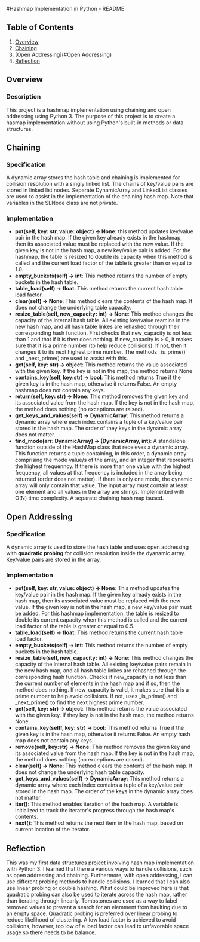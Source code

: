 #Hashmap Implementation in Python - README

## Table of Contents
1. [Overview](#Overview)
1. [Chaining](#Chaining)
1. [Open Addressing](#Open Addressing)
1. [Reflection](#Reflection)

## Overview
### Description
This project is a hashmap implementation using chaining and open addressing using Python 3.
The purpose of this project is to create a hasmap implementation without using Python's built-in
methods or data structures. 

## Chaining

### Specification
A dynamic array stores the hash table and chaining is implemented for collision resolution with a singly linked list. The chains of key/value pairs are stored in linked list nodes. Separate DynamicArray and LinkedList classes are used to assist in the implementation of the chaining hash map. Note that variables in the SLNode class are not private.
### Implementation
- **put(self, key: str, value: object) -> None**: this method updates key/value pair in the hash map. 
If the given key already exists in the hashmap, then its associated value must be replaced with the
new value. If the given key is not in the hash map, a new key/value pair is added. For the hashmap,
the table is resized to double its capacity when this method is called and the current load factor
of the table is greater than or equal to 1.0.
- **empty_buckets(self) -> int**: This method returns the number of empty buckets in the hash table.
- **table_load(self) -> float**: This method returns the current hash table load factor.
- **clear(self) -> None**: This method clears the contents of the hash map. It does not change the
underlying table capacity.
- **resize_table(self, new_capacity: int) -> None**: This method changes the capacity of the internal
hash table. All existing key/value reamins in the new hash map, and all hash table linkes are rehashed
through their corresponding hash function. First checks that new_capacity is not less than 1 and that
if it is then does nothing. If new_capacity is > 0, it makes sure that it is a prime number (to help
reduce collisions). If not, then it changes it to its next highest prime number. The methods _is_prime()
and _next_prime() are used to assist with this.
- **get(self, key: str) -> object**: This method returns the value associated with the given key. If the key is not in the map, the method returns None
- **contains_key(self, key:str) -> bool**: This method returns True if the given key is in the hash map, otherwise it returns False. An empty hashmap does not contain any keys.
- **return(self, key: str) -> None**: This method removes the given key and its associated value from the hash map. If the key is not in the hash map, the method does nothing (no exceptions are raised).
- **get_keys_and_values(self) -> DynamicArray**: This method returns a dynamic array where each index contains a tuple of a key/value pair stored in the hash map. The order of they keys in the dynamic array does not matter.
- **find_mode(arr: DynamicArray) -> (DynamicArray, int)**: A standalone function outside of the HashMap class that receieves a dynamic array. This function returns a tuple containing, in this order, a dynamic array comprising the mode value/s of the array, and an integer that represents the highest frequenncy. If there is more than one value with the highest frequency, all values at that frequency is included in the array being returned (order does not matter). If there is only one mode, the dynamic array will only contain that value. The input array must contain at least one element and all values in the array are strings. Implemented with O(N) time complexity. A separate chaining hash map isused.

## Open Addressing

### Specification
A dynamic array is used to store the hash table and uses open addressing with **quadratic probing** for collision resolution inside the dyanamic array. Key/value pairs are stored in the array.
### Implementation
- **put(self, key: str, value: object) -> None**: This method updates the key/value pair in the hash map. If the given key already exists in the hash map, then its associated value must be replaced with the new value. If the given key is not in the hash map, a new key/value pair must be added. For this hashmap implementation, the table is resized to double its current capacity when this method is called and the current load factor of the table is greater or equal to 0.5.
- **table_load(self) -> float**: This method returns the current hash table load factor.
- **empty_buckets(self) -> int**: This method returns the number of empty buckets in the hash table.
- **resize_table(self, new_capacity: int) -> None**: This method changes the capacity of the internal hash table. All existing key/value pairs remain in the new hash map, and all hash table linkes are rehashed through the corresponding hash function. Checks if new_capacity is not less than the current number of elements in the hash map and if so, then the method does nothing. If new_capacity is valid, it makes sure that it is a prime number to help avoid collisions. If not, uses _is_prime() and _next_prime() to find the next highest prime number.
- **get(self, key: str) -> object**: This method returns the value associated with the given key. If they key is not in the hash map, the method returns None.
- **contains_key(selff, key: str) -> bool**: This method returns True if the given key is in the hash map, otherwise it returns False. An empty hash map does not contain any keys.
- **remove(self, key:str) -> None**: This method removes the given key and its associated value from the hash map. If the key is not in the hash map, the method does nothing (no exceptions are raised).
- **clear(self) -> None**: This method clears the contents of the hash map. It does not change the underlying hash table capacity.
- **get_keys_and_values(self) -> DynamicArray**: This method returns a dynamic array where each index contains a tuple of a key/value pair stored in the hash map. The order of the keys in the dynamic array does not matter.
- **__iter__()**: This method enables iteration of the hash map. A variable is initialized to track the iterator's progress through the hash map's contents.
- **__next__()**: This method returns the next item in the hash map, based on current location of the iterator.

## Reflection
This was my first data structures project involving hash map implementation with Python 3. I learned that there a various ways to handle collisions, such as open addressing and chaining. Furthermore, with open addressing, I can use different probing methods to handle collisions. I learned that I can also use linear probing or double hashing. What could be improved here is that quadratic probing can also be used to iterate across the hash map, rather than iterating through linearly. Tombstones are used as a way to label removed values to prevent a search for an elemment from haulting due to an empty space. Quadratic probing is preferred over linear probing to reduce likelihood of clustering. A low load factor is achieved to avoid collisions, however, too low of a load factor can lead to unfavorable space usage so there needs to be balance.
